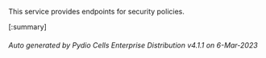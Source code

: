 






This service provides endpoints for security policies.

[:summary]

###### Auto generated by Pydio Cells Enterprise Distribution v4.1.1 on 6-Mar-2023
